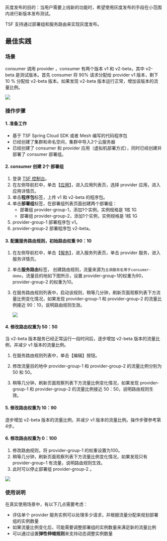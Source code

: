 灰度发布的目的：当用户需要上线新的功能时，希望使用灰度发布的手段在小范围内进行新版本发布测试。

TSF 支持通过部署组和服务路由来实现灰度发布。

## 最佳实践

### 场景

consumer 调用 provider ，consumer 有两个版本 v1 和 v2-beta，其中 v2-beta 是测试版本。首先 consumer 将 90% 请求分配给 provider v1 版本，剩下 10 % 分配给 v2-beta 版本。如果发现 v2-beta 版本运行正常，增加该版本的流量比例。



![](https://main.qcloudimg.com/raw/150d52972ff0eeea9d825b4cd33ffded.png)



### 操作步骤

#### 1. 准备工作

- 基于 TSF Spring Cloud SDK 或者 Mesh 编写的代码程序包
- 已经创建了集群和命名空间，集群中导入2个云服务器
- 已经创建了 consumer 和 provider 应用（虚拟机部署方式），同时已经创建并部署了 consumer 部署组。

#### 2. consumer 创建 2个 部署组

1. 登录 [TSF 控制台](https://console.cloud.tencent.com/tsf)。
2. 在左侧导航栏中，单击【[应用](https://console.cloud.tencent.com/tsf/app)】，进入应用列表页，选择 provider 应用，进入应用详情页。
3. 单击**程序包**标签，上传 v1 和 v2-beta 的程序包。
4. 单击**部署组**标签，在部署组列表页面创建两个部署组：
   - 部署组 provider-group-1，添加1个实例，实例规格是 1核 1G
   - 部署组 provider-group-2，添加1个实例，实例规格是 1核 1G
5. provider-group-1 部署程序包 v1。
6. provider-group-2 部署程序包 v2-beta。



#### 3. 配置服务路由规则，初始路由权重 90：10

1. 在左侧导航栏中，单击【[服务](https://console.cloud.tencent.com/tsf/service)】，进入服务列表页，单击 provider 服务，进入服务详情页。

2. 单击**服务路由**标签， 创建路由规则，流量来源为`主调服务名等于consumer-demo`，流量目的地如下图所示，设置 provider-group-1的权重为90，provider-group-2 的权重为10。

3. 在服务路由规则列表中，启动该规则，稍等几分钟，刷新页面观察列表下方流量比例变化情况，如果发现 provider-group-1 和 provider-group-2 的流量比例接近 90：10，说明路由规则生效。

   ![](https://main.qcloudimg.com/raw/e17397752be07cdf056c8481152339a9.jpg)



#### 4. 修改路由权重为 50：50

当 v2-beta 版本服务已经正常运行一段时间后，逐步增加 v2-beta 版本的流量比例，并减少 v1 版本的流量比例。

1. 在服务路由规则列表中，单击【编辑】按钮。
2. 修改流量目的地中 provider-group-1 和 provider-group-2 的流量比例分别为 50 和 50。

3. 稍等几分钟，刷新页面观察列表下方流量比例变化情况，如果发现 provider-group-1 和 provider-group-2 的流量比例接近 50：50，说明路由规则生效。

#### 5. 修改路由权重为 10：90

逐步增加 v2-beta 版本的流量比例，并减少 v1 版本的流量比例。操作步骤参考第4步。

#### 6. 修改路由权重为 0：100

1. 修改路由规则，将 provider-group-1 的权重设置为100。
2. 稍等几分钟，刷新页面观察列表下方流量比例变化情况，如果发现只有 provider-group-1 有流量，说明路由规则生效。
3. 此时可以停止部署组 provider-group-2 。

![](https://main.qcloudimg.com/raw/be467fe9ce0f4e487d8c4e438a3924e6.png)

### 使用说明

在真实使用场景中，有以下几点需要考虑：

- 评估单个 provider 服务实例可以处理多少请求，并根据流量分配来规划部署组的实例数量
- 如果流量比例变化后，可能需要调整部署组的实例数量来满足新的流量比例
- 可以通过设置**弹性伸缩规则**来支持动态调整实例数量
